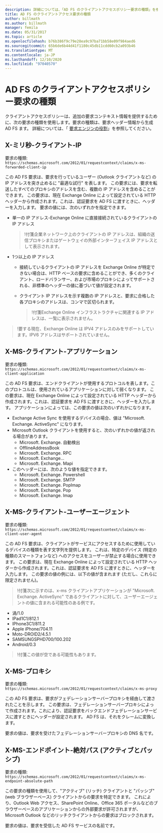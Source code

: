 ```yaml
---
description: 詳細については、「AD FS のクライアントアクセスポリシー要求の種類」を参照してください。
title: AD FS のクライアントアクセス要求の種類
author: billmath
ms.author: billmath
manager: femila
ms.date: 05/31/2017
ms.topic: article
ms.openlocfilehash: b76b386f9c79e28ea9c97ba71bb58e09f984aed6
ms.sourcegitcommit: 65b6de6b44d41f1180c45db11cdd60cb2a093b46
ms.translationtype: MT
ms.contentlocale: ja-JP
ms.lasthandoff: 12/10/2020
ms.locfileid: "97040570"
---
```

# <a name="client-access-policy-claim-types-in-ad-fs"></a>AD FS のクライアントアクセスポリシー要求の種類

クライアントアクセスポリシーは、追加の要求コンテキスト情報を提供するために、次の要求の種類を使用します。要求の種類は、要求ヘッダー情報から生成 AD FS ます。  詳細については、「 [要求エンジンの役割](../technical-reference/the-role-of-the-claims-engine.md)」を参照してください。

## <a name="x-ms-forwarded-client-ip"></a>X-ミリ秒-クライアント-IP

要求の種類: `https://schemas.microsoft.com/2012/01/requestcontext/claims/x-ms-forwarded-client-ip`

この AD FS 要求は、要求を行っているユーザー (Outlook クライアントなど) の IP アドレスを突き止めるに "最適な試行" を表します。 この要求には、要求を転送したすべてのプロキシのアドレスを含む、複数の IP アドレスを含めることができます。  この要求は、現在 Exchange Online によって設定されている HTTP ヘッダーから作成されます。これは、認証要求を AD FS に渡すときに、ヘッダーを入力します。 要求の値には、次のいずれかを指定できます。


- 単一の IP アドレス-Exchange Online に直接接続されているクライアントの IP アドレス

    >!付箋企業ネットワーク上のクライアントの IP アドレスは、組織の送信プロキシまたはゲートウェイの外部インターフェイス IP アドレスとして表示されます。

- 1つ以上の IP アドレス
  - 接続しているクライアントの IP アドレスを Exchange Online が特定できない場合は、HTTP ベースの要求に含めることができ、多くのクライアント、ロードバランサー、および市場のプロキシによってサポートされる、非標準のヘッダーの値に基づいて値が設定されます。
  - クライアント IP アドレスを示す複数の IP アドレスと、要求に合格した各プロキシのアドレスは、コンマで区切られます。

    >!付箋Exchange Online インフラストラクチャに関連する IP アドレスは、一覧に表示されません。


>!要する現在、Exchange Online は IPV4 アドレスのみをサポートしています。IPV6 アドレスはサポートされていません。


## <a name="x-ms-client-application"></a>X-MS-クライアント-アプリケーション

要求の種類: `https://schemas.microsoft.com/2012/01/requestcontext/claims/x-ms-client-application`

この AD FS 要求は、エンドクライアントが使用するプロトコルを表します。このプロトコルは、使用されているアプリケーションに対して弱くなります。  この要求は、現在 Exchange Online によって設定されている HTTP ヘッダーから作成されます。これは、認証要求を AD FS に渡すときに、ヘッダーを入力します。 アプリケーションによっては、この要求の値は次のいずれかになります。



- Exchange Active Sync を使用するデバイスの場合、値は "Microsoft. Exchange. ActiveSync" になります。
- Microsoft Outlook クライアントを使用すると、次のいずれかの値が返される場合があります。
    - Microsoft. Exchange. 自動検出
    - OfflineAddressBook
    - Microsoft. Exchange. RPC
    - Microsoft. Exchange...
    - Microsoft. Exchange. Mapi
- このヘッダーには、次のような値を指定できます。
    - Microsoft. Exchange. Powershell
    - Microsoft. Exchange. SMTP
    - Microsoft. Exchange. PopImap
    - Microsoft. Exchange. Pop
    - Microsoft. Exchange. Imap

## <a name="x-ms-client-user-agent"></a>X-MS-クライアント-ユーザーエージェント

要求の種類: `https://schemas.microsoft.com/2012/01/requestcontext/claims/x-ms-client-user-agent`

この AD FS 要求は、クライアントがサービスにアクセスするために使用しているデバイスの種類を表す文字列を提供します。 これは、特定のデバイス (特定の種類のスマートフォンなど) へのアクセスをユーザーが禁止する場合に使用できます。  この要求は、現在 Exchange Online によって設定されている HTTP ヘッダーから作成されます。これは、認証要求を AD FS に渡すときに、ヘッダーを入力します。 この要求の値の例には、以下の値が含まれます (ただし、これらに限定されません)。
>!付箋次に示すのは、x-ms クライアントアプリケーションが "Microsoft. Exchange. ActiveSync" であるクライアントに対して、ユーザーエージェントの値に含まれる可能性のある例です。

- 渦/1.0
- IPad1C1/812.1
- IPhone3C1/811.2
- Apple iPhone/704.11
- Moto-DROID2/4.5.1
- SAMSUNGSPHD700/100.202
- Android/0.3

>!付箋この値が空である可能性もあります。


## <a name="x-ms-proxy"></a>X-MS-プロキシ

要求の種類: `https://schemas.microsoft.com/2012/01/requestcontext/claims/x-ms-proxy`

この AD FS 要求は、要求がフェデレーションサーバープロキシを経由して渡されたことを示します。  この要求は、フェデレーションサーバープロキシによって作成されます。これにより、認証要求をバックエンドフェデレーションサービスに渡すときにヘッダーが設定されます。 AD FS は、それをクレームに変換します。

要求の値は、要求を受けたフェデレーションサーバープロキシの DNS 名です。

## <a name="x-ms-endpoint-absolute-path-active-vs-passive"></a>X-MS-エンドポイント-絶対パス (アクティブとパッシブ)

要求の種類: `https://schemas.microsoft.com/2012/01/requestcontext/claims/x-ms-endpoint-absolute-path`

この要求の種類を使用して、"アクティブ" (リッチ) クライアントと "パッシブ" (web ブラウザーベース) クライアントからの要求を特定できます。 これにより、Outlook Web アクセス、SharePoint Online、Office 365 ポータルなどのブラウザーベースのアプリケーションからの外部要求が許可されますが、Microsoft Outlook などのリッチクライアントからの要求はブロックされます。

要求の値は、要求を受信した AD FS サービスの名前です。
